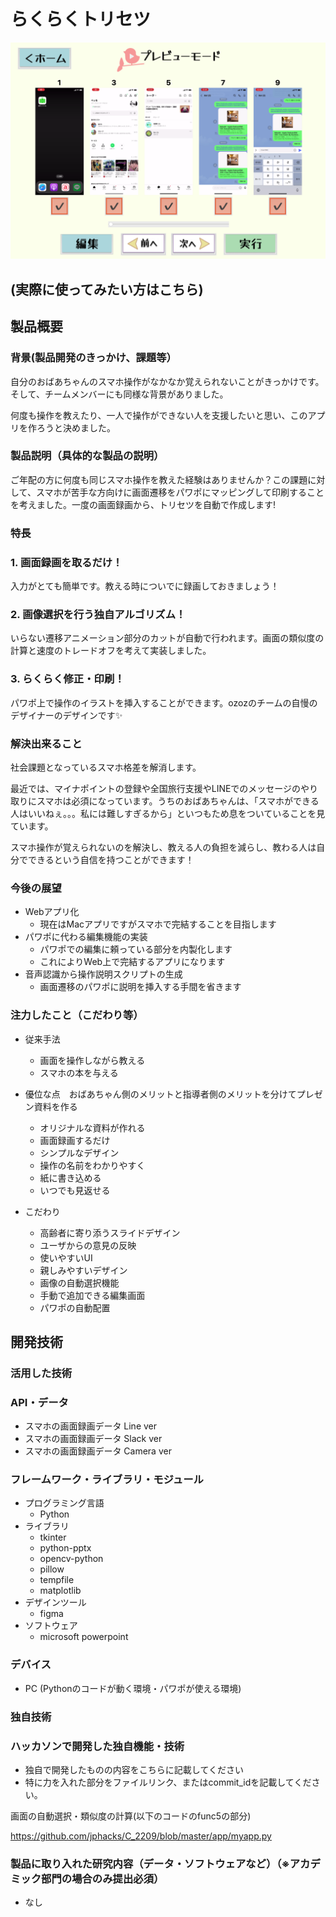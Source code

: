 # らくらくトリセツ

[![IMAGE ALT TEXT HERE](https://github.com/jphacks/C_2209/blob/master/%E3%82%B9%E3%82%AF%E3%83%AA%E3%83%BC%E3%83%B3%E3%82%B7%E3%83%A7%E3%83%83%E3%83%88%202022-10-22%2013.49.44.png)](https://youtu.be/GY-fjx39K9Y)

## (実際に使ってみたい方はこちら)


## 製品概要

### 背景(製品開発のきっかけ、課題等）

自分のおばあちゃんのスマホ操作がなかなか覚えられないことがきっかけです。そして、チームメンバーにも同様な背景がありました。

何度も操作を教えたり、一人で操作ができない人を支援したいと思い、このアプリを作ろうと決めました。

### 製品説明（具体的な製品の説明）

ご年配の方に何度も同じスマホ操作を教えた経験はありませんか？この課題に対して、スマホが苦手な方向けに画面遷移をパワポにマッピングして印刷することを考えました。一度の画面録画から、トリセツを自動で作成します!

### 特長

### 1. 画面録画を取るだけ！

入力がとても簡単です。教える時についでに録画しておきましょう！

### 2. 画像選択を行う独自アルゴリズム！

いらない遷移アニメーション部分のカットが自動で行われます。画面の類似度の計算と速度のトレードオフを考えて実装しました。

### 3. らくらく修正・印刷！

パワポ上で操作のイラストを挿入することができます。ozozのチームの自慢のデザイナーのデザインです✨

### 解決出来ること

社会課題となっているスマホ格差を解消します。

最近では、マイナポイントの登録や全国旅行支援やLINEでのメッセージのやり取りにスマホは必須になっています。うちのおばあちゃんは、「スマホができる人はいいねぇ。。。私には難しすぎるから」といつもため息をついていることを見ています。

スマホ操作が覚えられないのを解決し、教える人の負担を減らし、教わる人は自分でできるという自信を持つことができます！

### 今後の展望

- Webアプリ化
    - 現在はMacアプリですがスマホで完結することを目指します
- パワポに代わる編集機能の実装
    - パワポでの編集に頼っている部分を内製化します
    - これによりWeb上で完結するアプリになります
- 音声認識から操作説明スクリプトの生成
    - 画面遷移のパワポに説明を挿入する手間を省きます

### 注力したこと（こだわり等）

- 従来手法
    - 画面を操作しながら教える
    - スマホの本を与える
- 優位な点　おばあちゃん側のメリットと指導者側のメリットを分けてプレゼン資料を作る
    - オリジナルな資料が作れる
    - 画面録画するだけ
    - シンプルなデザイン
    - 操作の名前をわかりやすく
    - 紙に書き込める
    - いつでも見返せる

- こだわり
    - 高齢者に寄り添うスライドデザイン
    - ユーザからの意見の反映
    - 使いやすいUI
    - 親しみやすいデザイン
    - 画像の自動選択機能
    - 手動で追加できる編集画面
    - パワポの自動配置

## 開発技術

### 活用した技術

### API・データ

- スマホの画面録画データ Line ver
- スマホの画面録画データ Slack ver
- スマホの画面録画データ Camera ver

### フレームワーク・ライブラリ・モジュール

- プログラミング言語
    - Python
- ライブラリ
    - tkinter
    - python-pptx
    - opencv-python
    - pillow
    - tempfile
    - matplotlib
- デザインツール
    - figma
- ソフトウェア
    - microsoft powerpoint

### デバイス

- PC (Pythonのコードが動く環境・パワポが使える環境)

### 独自技術

### ハッカソンで開発した独自機能・技術

- 独自で開発したものの内容をこちらに記載してください
- 特に力を入れた部分をファイルリンク、またはcommit_idを記載してください。

画面の自動選択・類似度の計算(以下のコードのfunc5の部分)

https://github.com/jphacks/C_2209/blob/master/app/myapp.py


### 製品に取り入れた研究内容（データ・ソフトウェアなど）（※アカデミック部門の場合のみ提出必須）

- なし
